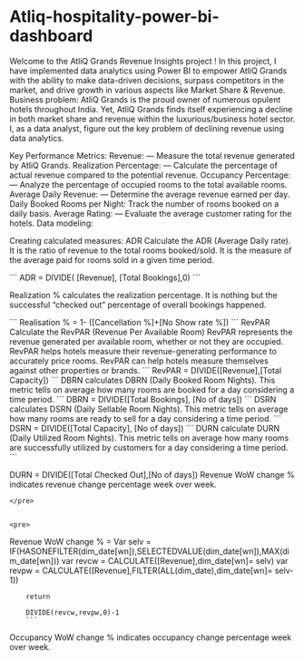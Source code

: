 # Atliq-hospitality-power-bi-dashboard

Welcome to the AtliQ Grands Revenue Insights project ! In this project, I have implemented data analytics using Power BI to empower AtliQ Grands with the ability to make data-driven decisions, surpass competitors in the market, and drive growth in various aspects like Market Share & Revenue.
Business problem:
AtliQ Grands is the proud owner of numerous opulent hotels throughout India. Yet, AtliQ Grands finds itself experiencing a decline in both market share and revenue within the luxurious/business hotel sector. I, as a data analyst, figure out the key problem of declining revenue using data analytics.

Key Performance Metrics:
Revenue: — Measure the total revenue generated by AtliQ Grands.
Realization Percentage: — Calculate the percentage of actual revenue compared to the potential revenue.
Occupancy Percentage: — Analyze the percentage of occupied rooms to the total available rooms.
Average Daily Revenue: — Determine the average revenue earned per day.
Daily Booked Rooms per Night: Track the number of rooms booked on a daily basis.
Average Rating: — Evaluate the average customer rating for the hotels.
Data modeling:




Creating calculated measures:
ADR Calculate the ADR (Average Daily rate). It is the ratio of revenue to the total rooms booked/sold. It is the measure of the average paid for rooms sold in a given time period.

</pre>
```
ADR = DIVIDE( [Revenue], [Total Bookings],0)
```
</pre>

Realization % calculates the realization percentage. It is nothing but the successful “checked out” percentage of overall bookings happened.

</pre>
```
Realisation % = 1- ([Cancellation %]+[No Show rate %])
```
</pre>
RevPAR Calculate the RevPAR (Revenue Per Available Room) RevPAR represents the revenue generated per available room, whether or not they are occupied. RevPAR helps hotels measure their revenue-generating performance to accurately price rooms. RevPAR can help hotels measure themselves against other properties or brands.

</pre>
```
RevPAR = DIVIDE([Revenue],[Total Capacity])
```
</pre>
DBRN calculates DBRN (Daily Booked Room Nights). This metric tells on average how many rooms are booked for a day considering a time period.

</pre>
```
DBRN = DIVIDE([Total Bookings], [No of days])
```
</pre>
DSRN calculates DSRN (Daily Sellable Room Nights). This metric tells on average how many rooms are ready to sell for a day considering a time period.
</pre>
```
DSRN = DIVIDE([Total Capacity], [No of days])
```
</pre>
DURN calculate DURN (Daily Utilized Room Nights). This metric tells on average how many rooms are successfully utilized by customers for a day considering a time period.


</pre>
```

DURN = DIVIDE([Total Checked Out],[No of days])
Revenue WoW change % indicates revenue change percentage week over week.

```
</pre>


<pre>
```

Revenue WoW change % = 
        Var selv = IF(HASONEFILTER(dim_date[wn]),SELECTEDVALUE(dim_date[wn]),MAX(dim_date[wn]))
        var revcw = CALCULATE([Revenue],dim_date[wn]= selv)
        var revpw = CALCULATE([Revenue],FILTER(ALL(dim_date),dim_date[wn]= selv-1))
        
        return
        
        DIVIDE(revcw,revpw,0)-1
        ```
</pre>

Occupancy WoW change % indicates occupancy change percentage week over week.







